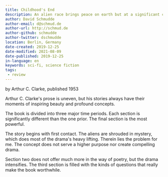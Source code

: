 ```yaml
---
title: Childhood's End
description: An alien race brings peace on earth but at a significant cost to humanity.
author: David Schmudde
author-email: d@schmud.de
author-url: http://schmud.de
author-github: schmudde
author-twitter: dschmudde
location: Berlin, Germany
date-created: 2019-12-25
date-modified: 2021-08-09
date-published: 2019-12-25
in-language: en
keywords: sci-fi, science fiction
tags:
 - review
---
```


by Arthur C. Clarke, published 1953

Arthur C. Clarke's prose is uneven, but his stories always have their moments of inspiring beauty and profound concepts.

The book is divided into three major time periods. Each section is significantly different than the one prior. The final section is the most powerful.

The story begins with first contact. The aliens are shrouded in mystery, which does most of the drama's heavy lifting. Therein lies the problem for me. The concept does not serve a higher purpose nor create compelling drama.

Section two does not offer much more in the way of poetry, but the drama intensifies. The third section is filled with the kinds of questions that really make the book worthwhile.

